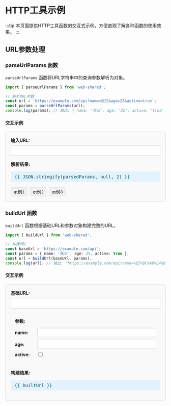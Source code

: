 # HTTP工具示例

:::tip
本页面提供HTTP工具函数的交互式示例，方便直观了解各种函数的使用效果。
:::

## URL参数处理

<script setup>
import { ref, watch } from 'vue';
import { parseUrlParams, buildUrl } from 'web-shared';

// URL解析示例
const inputUrl = ref('https://example.com/api?name=张三&age=25&active=true');
const parsedParams = ref({});

// URL构建示例
const baseUrl = ref('https://example.com/api');
const nameParam = ref('张三');
const ageParam = ref(25);
const activeParam = ref(true);
const builtUrl = ref('');

// 监听变量变化，更新结果
watch(inputUrl, () => {
  try {
    parsedParams.value = parseUrlParams(inputUrl.value);
  } catch(e) {
    parsedParams.value = { error: '无效的URL' };
  }
}, { immediate: true });

watch([baseUrl, nameParam, ageParam, activeParam], () => {
  try {
    const params = {
      name: nameParam.value,
      age: parseInt(ageParam.value) || 0,
      active: activeParam.value
    };
    builtUrl.value = buildUrl(baseUrl.value, params);
  } catch(e) {
    builtUrl.value = '构建URL出错';
  }
}, { immediate: true });
</script>

### parseUrlParams 函数

`parseUrlParams` 函数将URL字符串中的查询参数解析为对象。

```typescript
import { parseUrlParams } from 'web-shared';

// 解析URL参数
const url = 'https://example.com/api?name=张三&age=25&active=true';
const params = parseUrlParams(url);
console.log(params); // 输出: { name: '张三', age: '25', active: 'true' }
```

#### 交互示例

<div class="example-box">
  <div class="form-group">
    <label>输入URL:</label>
    <input v-model="inputUrl" type="text">
  </div>
  
  <div class="form-group">
    <label>解析结果:</label>
    <pre class="result">{{ JSON.stringify(parsedParams, null, 2) }}</pre>
  </div>
  
  <div class="predefined-values">
    <button @click="inputUrl = 'https://example.com/api?name=张三&age=25&active=true'">示例1</button>
    <button @click="inputUrl = 'name=产品&category=电子&price=1999'">示例2</button>
    <button @click="inputUrl = 'https://api.example.com/search?q=手机&page=1&limit=20'">示例3</button>
  </div>
</div>

### buildUrl 函数

`buildUrl` 函数根据基础URL和参数对象构建完整的URL。

```typescript
import { buildUrl } from 'web-shared';

// 构建URL
const baseUrl = 'https://example.com/api';
const params = { name: '张三', age: 25, active: true };
const url = buildUrl(baseUrl, params);
console.log(url); // 输出: 'https://example.com/api?name=%E5%BC%A0%E4%B8%89&age=25&active=true'
```

#### 交互示例

<div class="example-box">
  <div class="form-group">
    <label>基础URL:</label>
    <input v-model="baseUrl" type="text">
  </div>
  
  <div class="params-group">
    <h4>参数:</h4>
    <div class="param-item">
      <label>name:</label>
      <input v-model="nameParam" type="text">
    </div>
    <div class="param-item">
      <label>age:</label>
      <input v-model="ageParam" type="number">
    </div>
    <div class="param-item">
      <label>active:</label>
      <input v-model="activeParam" type="checkbox">
    </div>
  </div>
  
  <div class="form-group">
    <label>构建结果:</label>
    <pre class="result">{{ builtUrl }}</pre>
  </div>
</div>

<style>
.example-box {
  border: 1px solid #ddd;
  border-radius: 6px;
  padding: 16px;
  margin: 16px 0;
  background-color: #f9f9f9;
}

.form-group {
  margin-bottom: 16px;
}

.form-group label {
  display: block;
  margin-bottom: 6px;
  font-weight: bold;
}

.form-group input[type="text"],
.form-group input[type="number"] {
  width: 100%;
  padding: 8px;
  border-radius: 4px;
  border: 1px solid #ccc;
}

.result {
  padding: 8px 12px;
  background-color: #e2f2ff;
  border-radius: 4px;
  font-weight: 500;
  color: #0c5460;
  word-break: break-all;
  white-space: pre-wrap;
  overflow-x: auto;
}

.predefined-values {
  margin-top: 16px;
  display: flex;
  flex-wrap: wrap;
  gap: 8px;
}

.predefined-values button {
  padding: 4px 8px;
  background-color: #f0f0f0;
  border: 1px solid #ddd;
  border-radius: 4px;
  cursor: pointer;
}

.predefined-values button:hover {
  background-color: #e0e0e0;
}

.params-group {
  margin-bottom: 16px;
  border: 1px solid #eee;
  border-radius: 4px;
  padding: 12px;
}

.params-group h4 {
  margin-top: 0;
  margin-bottom: 12px;
}

.param-item {
  margin-bottom: 8px;
  display: flex;
  align-items: center;
}

.param-item label {
  width: 60px;
  margin-right: 10px;
  font-weight: bold;
}

.param-item input[type="text"],
.param-item input[type="number"] {
  flex: 1;
  padding: 6px;
  border-radius: 4px;
  border: 1px solid #ccc;
}
</style> 
